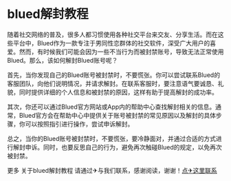 # blued解封教程

随着社交网络的普及，很多人都习惯使用各种社交平台来交友、分享生活。而在这些平台中，Blued作为一款专注于男同性恋群体的社交软件，深受广大用户的喜爱。然而，有时候我们可能会因为一些不当行为而被封禁账号，导致无法正常使用Blued。那么，该如何解封Blued账号呢？

首先，当你发现自己的Blued账号被封禁时，不要慌张。你可以尝试联系Blued的客服团队，向他们说明情况，并请求解封。在联系客服时，要注意语气要诚恳、礼貌，同时提供详细的个人信息和被封禁的原因，这样有助于提高解封的成功率。

其次，你还可以通过Blued官方网站或App内的帮助中心查找解封相关的信息。通常，Blued官方会在帮助中心中提供关于账号被封禁的常见原因以及解封的具体步骤，你可以按照指引进行操作，尝试申诉解封。

总之，当你的Blued账号被封禁时，不要慌张，要冷静面对，并通过合适的方式进行解封申诉。同时，也要反思自己的行为，避免再次触碰Blued的规定，以免再次被封禁。

更多 关于blued解封教程 请通过✈与我们联系，感谢阅读，谢谢！[点✈这里联系](https://acc.k02.cc)